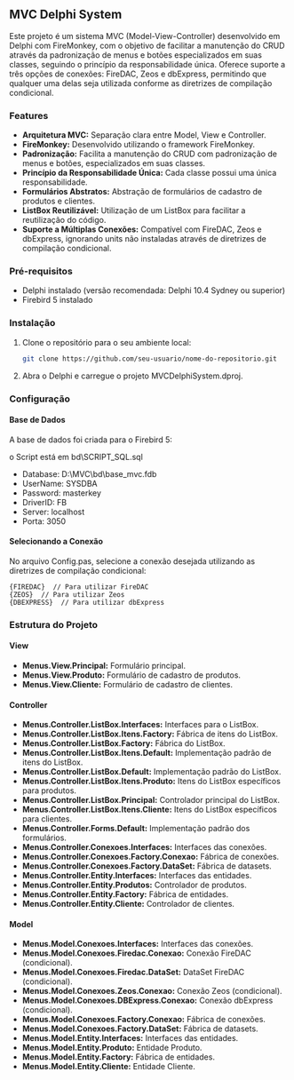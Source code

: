 ## MVC Delphi System

Este projeto é um sistema MVC (Model-View-Controller) desenvolvido em Delphi com FireMonkey, com o objetivo de facilitar a manutenção do CRUD através da padronização de menus e botões especializados em suas classes, seguindo o princípio da responsabilidade única. Oferece suporte a três opções de conexões: FireDAC, Zeos e dbExpress, permitindo que qualquer uma delas seja utilizada conforme as diretrizes de compilação condicional.

### Features

* **Arquitetura MVC:** Separação clara entre Model, View e Controller.
* **FireMonkey:** Desenvolvido utilizando o framework FireMonkey.
* **Padronização:** Facilita a manutenção do CRUD com padronização de menus e botões, especializados em suas classes.
* **Princípio da Responsabilidade Única:** Cada classe possui uma única responsabilidade.
* **Formulários Abstratos:** Abstração de formulários de cadastro de produtos e clientes.
* **ListBox Reutilizável:** Utilização de um ListBox para facilitar a reutilização do código.
* **Suporte a Múltiplas Conexões:** Compatível com FireDAC, Zeos e dbExpress, ignorando units não instaladas através de diretrizes de compilação condicional.

### Pré-requisitos

* Delphi instalado (versão recomendada: Delphi 10.4 Sydney ou superior)
* Firebird 5 instalado

### Instalação

1. Clone o repositório para o seu ambiente local:
   ```bash
   git clone https://github.com/seu-usuario/nome-do-repositorio.git
   ```
2. Abra o Delphi e carregue o projeto MVCDelphiSystem.dproj.

### Configuração

#### Base de Dados

A base de dados foi criada para o Firebird 5:

o Script está em bd\SCRIPT_SQL.sql

* Database: D:\MVC\bd\base_mvc.fdb
* UserName: SYSDBA
* Password: masterkey
* DriverID: FB
* Server: localhost
* Porta: 3050

#### Selecionando a Conexão

No arquivo Config.pas, selecione a conexão desejada utilizando as diretrizes de compilação condicional:

```delphi
{FIREDAC}  // Para utilizar FireDAC
{ZEOS}  // Para utilizar Zeos
{DBEXPRESS}  // Para utilizar dbExpress
```

### Estrutura do Projeto

#### View

* **Menus.View.Principal:** Formulário principal.
* **Menus.View.Produto:** Formulário de cadastro de produtos.
* **Menus.View.Cliente:** Formulário de cadastro de clientes.

#### Controller

* **Menus.Controller.ListBox.Interfaces:** Interfaces para o ListBox.
* **Menus.Controller.ListBox.Itens.Factory:** Fábrica de itens do ListBox.
* **Menus.Controller.ListBox.Factory:** Fábrica do ListBox.
* **Menus.Controller.ListBox.Itens.Default:** Implementação padrão de itens do ListBox.
* **Menus.Controller.ListBox.Default:** Implementação padrão do ListBox.
* **Menus.Controller.ListBox.Itens.Produto:** Itens do ListBox específicos para produtos.
* **Menus.Controller.ListBox.Principal:** Controlador principal do ListBox.
* **Menus.Controller.ListBox.Itens.Cliente:** Itens do ListBox específicos para clientes.
* **Menus.Controller.Forms.Default:** Implementação padrão dos formulários.
* **Menus.Controller.Conexoes.Interfaces:** Interfaces das conexões.
* **Menus.Controller.Conexoes.Factory.Conexao:** Fábrica de conexões.
* **Menus.Controller.Conexoes.Factory.DataSet:** Fábrica de datasets.
* **Menus.Controller.Entity.Interfaces:** Interfaces das entidades.
* **Menus.Controller.Entity.Produtos:** Controlador de produtos.
* **Menus.Controller.Entity.Factory:** Fábrica de entidades.
* **Menus.Controller.Entity.Cliente:** Controlador de clientes.

#### Model

* **Menus.Model.Conexoes.Interfaces:** Interfaces das conexões.
* **Menus.Model.Conexoes.Firedac.Conexao:** Conexão FireDAC (condicional).
* **Menus.Model.Conexoes.Firedac.DataSet:** DataSet FireDAC (condicional).
* **Menus.Model.Conexoes.Zeos.Conexao:** Conexão Zeos (condicional).
* **Menus.Model.Conexoes.DBExpress.Conexao:** Conexão dbExpress (condicional).
* **Menus.Model.Conexoes.Factory.Conexao:** Fábrica de conexões.
* **Menus.Model.Conexoes.Factory.DataSet:** Fábrica de datasets.
* **Menus.Model.Entity.Interfaces:** Interfaces das entidades.
* **Menus.Model.Entity.Produto:** Entidade Produto.
* **Menus.Model.Entity.Factory:** Fábrica de entidades.
* **Menus.Model.Entity.Cliente:** Entidade Cliente.
